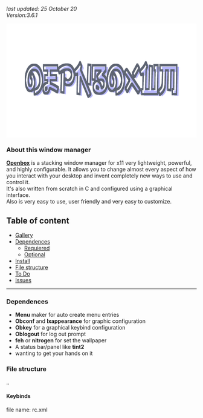 *last updated: 25 October 20*<br>
*Version:3.6.1*

<img src="assets/banner.png" align=center height=300px>

### About this window manager
<p align=left>
<strong><a href="http://openbox.org/wiki/Main_Page">Openbox</a></strong> is a stacking window manager for x11 very lightweight, powerful, and highly configurable. It allows you to change almost every aspect of how you interact with your desktop and invent completely new ways to use and control it.<br>
It's also written from scratch in C and configured using a graphical interface.<br>
Also is very easy to use, user friendly and very easy to customize.
</p>


## Table of content
+ [Gallery](#Gallery)
+ [Dependences](#Dependences)
	- [Requiered](#Requiered-dependences)
	- [Optional](#Optional-dependences)
+ [Install](#Installation)
+ [File structure](#File-structure)
+ [To Do](#To-Do)
+ [Issues](#Issues)

---

### Dependences
+ **Menu** maker for auto create menu entries
+ **Obconf** and **lxappearance** for graphic configuration
+ **Obkey** for a graphical keybind configuration
+ **Oblogout** for log out prompt
+ **feh** or **nitrogen** for set the wallpaper
+ A status bar/panel like **tint2**
+ wanting to get your hands on it

### File structure
..

#### Keybinds
file name: rc.xml
